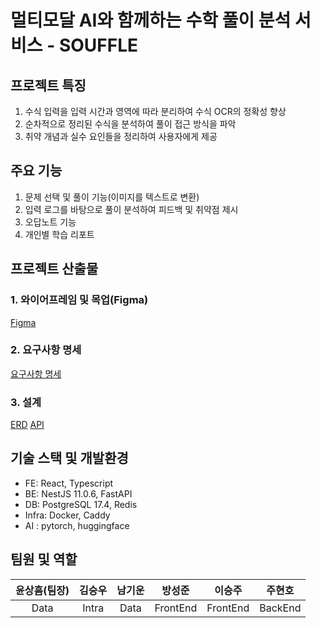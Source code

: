 # 멀티모달 AI와 함께하는 수학 풀이 분석 서비스 - SOUFFLE

## 프로젝트 특징
1. 수식 입력을 입력 시간과 영역에 따라 분리하여 수식 OCR의 정확성 향상
2. 순차적으로 정리된 수식을 분석하여 풀이 접근 방식을 파악
3. 취약 개념과 실수 요인들을 정리하여 사용자에게 제공

## 주요 기능
1. 문제 선택 및 풀이 기능(이미지를 텍스트로 변환)
2. 입력 로그를 바탕으로 풀이 분석하여 피드백 및 취약점 제시
3. 오답노트 기능
4. 개인별 학습 리포트 

## 프로젝트 산출물
### 1. 와이어프레임 및 목업(Figma)
[Figma](https://www.figma.com/design/GBfV0HixUuzLokHHzjOdH8/%EC%9E%90%EC%9C%A8%ED%94%84%EB%A1%9C%EC%A0%9D%ED%8A%B8?node-id=0-1&t=PZQVrt0SEjF4bzPC-1)

### 2. 요구사항 명세
[요구사항 명세](https://patch-country-94e.notion.site/1dc539f595068033a4cfd3c3b61192b3)

### 3. 설계
[ERD](https://patch-country-94e.notion.site/ERD-1d5539f5950681b9b189c8b73de0a52d)
[API](https://patch-country-94e.notion.site/API-Doc-1d5539f5950681cf96afcabb17b04247?pvs=74)

## 기술 스택 및 개발환경
- FE: React, Typescript
- BE: NestJS 11.0.6, FastAPI
- DB: PostgreSQL 17.4, Redis
- Infra: Docker, Caddy
- AI : pytorch, huggingface

## 팀원 및 역할

|윤상흠(팀장)|김승우|남기운|방성준|이승주|주현호|
|:---:|:---:|:---:|:---:|:---:|:---:|
|Data|Intra|Data|FrontEnd|FrontEnd|BackEnd|
